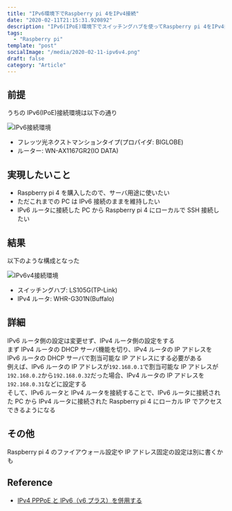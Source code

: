 ```yaml
---
title: "IPv6環境下でRaspberry pi 4をIPv4接続"
date: "2020-02-11T21:15:31.920892"
description: "IPv6(IPoE)環境下でスイッチングハブを使ってRaspberry pi 4をIPv4接続し、外部からIPアドレスで接続できるようにする"
tags:
  - "Raspberry pi"
template: "post"
socialImage: "/media/2020-02-11-ipv6v4.png"
draft: false
category: "Article"
---
```


## 前提

うちの IPv6(IPoE)接続環境は以下の通り

![IPv6接続環境](/media/2020-02-11-ipv6.png)

- フレッツ光ネクストマンションタイプ(プロパイダ: BIGLOBE)
- ルーター: WN-AX1167GR2(IO DATA)

## 実現したいこと

- Raspberry pi 4 を購入したので、サーバ用途に使いたい
- ただこれまでの PC は IPv6 接続のままを維持したい
- IPv6 ルータに接続した PC から Raspberry pi 4 にローカルで SSH 接続したい

## 結果

以下のような構成となった

![IPv6v4接続環境](/media/2020-02-11-ipv6v4.png)

- スイッチングハブ: LS105G(TP-Link)
- IPv4 ルータ: WHR-G301N(Buffalo)

## 詳細

IPv6 ルータ側の設定は変更せず、IPv4 ルータ側の設定をする  
まず IPv4 ルータの DHCP サーバ機能を切り、IPv4 ルータの IP アドレスを IPv6 ルータの DHCP サーバで割当可能な IP アドレスにする必要がある  
例えば、IPv6 ルータの IP アドレスが`192.168.0.1`で割当可能な IP アドレスが`192.168.0.2`から`192.168.0.32`だった場合、IPv4 ルータの IP アドレスを`192.168.0.31`などに設定する  
そして、IPv6 ルータと IPv4 ルータを接続することで、IPv6 ルータに接続された PC から IPv4 ルータに接続された Raspberry pi 4 にローカル IP でアクセスできるようになる

## その他

Raspberry pi 4 のファイアウォール設定や IP アドレス固定の設定は別に書くかも

## Reference

- [IPv4 PPPoE と IPv6（v6 プラス）を併用する](https://oyamadenshi.com/ipv6-ipv4/)
